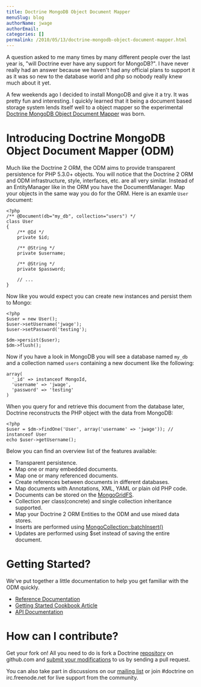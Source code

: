 ```yaml
---
title: Doctrine MongoDB Object Document Mapper
menuSlug: blog
authorName: jwage 
authorEmail: 
categories: []
permalink: /2010/05/13/doctrine-mongodb-object-document-mapper.html
---
```

A question asked to me many times by many different people over the last
year is, "will Doctrine ever have any support for MongoDB?". I have
never really had an answer because we haven't had any official plans to
support it as it was so new to the database world and php so nobody
really knew much about it yet.

A few weekends ago I decided to install MongoDB and give it a try. It
was pretty fun and interesting. I quickly learned that it being a
document based storage system lends itself well to a object mapper so
the experimental [Doctrine MongoDB Object Document
Mapper](http://github.com/jwage/odm) was born.

Introducing Doctrine MongoDB Object Document Mapper (ODM)
=========================================================

Much like the Doctrine 2 ORM, the ODM aims to provide transparent
persistence for PHP 5.3.0+ objects. You will notice that the Doctrine 2
ORM and ODM infrastructure, style, interfaces, etc. are all very
similar. Instead of an EntityManager like in the ORM you have the
DocumentManager. Map your objects in the same way you do for the ORM.
Here is an examle `User` document:

~~~~ {.sourceCode .php}
<?php
/** @Document(db="my_db", collection="users") */
class User
{
    /** @Id */
    private $id;

    /** @String */
    private $username;

    /** @String */
    private $password;

    // ...
}
~~~~

Now like you would expect you can create new instances and persist them
to Mongo:

~~~~ {.sourceCode .php}
<?php
$user = new User();
$user->setUsername('jwage');
$user->setPassword('testing');

$dm->persist($user);
$dm->flush();
~~~~

Now if you have a look in MongoDB you will see a database named `my_db`
and a collection named `users` containing a new document like the
following:

    array(
      '_id' => instanceof MongoId,
      'username' => 'jwage',
      'password' => 'testing'
    )

When you query for and retrieve this document from the database later,
Doctrine reconstructs the PHP object with the data from MongoDB:

~~~~ {.sourceCode .php}
<?php
$user = $dm->findOne('User', array('username' => 'jwage')); // instanceof User
echo $user->getUsername();
~~~~

Below you can find an overview list of the features available:

-   Transparent persistence.
-   Map one or many embedded documents.
-   Map one or many referenced documents.
-   Create references between documents in different databases.
-   Map documents with Annotations, XML, YAML or plain old PHP code.
-   Documents can be stored on the
    [MongoGridFS](http://www.php.net/MongoGridFS).
-   Collection per class(concrete) and single collection inheritance
    supported.
-   Map your Doctrine 2 ORM Entities to the ODM and use mixed data
    stores.
-   Inserts are performed using
    [MongoCollection::batchInsert()](http://us.php.net/manual/en/mongocollection.batchinsert.php)
-   Updates are performed using \$set instead of saving the entire
    document.

Getting Started?
================

We've put together a little documentation to help you get familiar with
the ODM quickly.

-   [Reference
    Documentation](http://www.doctrine-project.org/projects/mongodb_odm/1.0/docs/reference/en)
-   [Getting Started Cookbook
    Article](http://www.doctrine-project.org/projects/mongodb_odm/1.0/docs/cookbook/getting-started/en)
-   [API
    Documentation](http://www.doctrine-project.org/projects/mongodb_odm/1.0/api)

How can I contribute?
=====================

Get your fork on! All you need to do is fork a Doctrine
[repository](http://github.com/doctrine) on github.com and [submit your
modifications](http://github.com/guides/fork-a-project-and-submit-your-modifications/7)
to us by sending a pull request.

You can also take part in discussions on our [mailing
list](http://groups.google.com/group/doctrine-user) or join \#doctrine
on irc.freenode.net for live support from the community.
